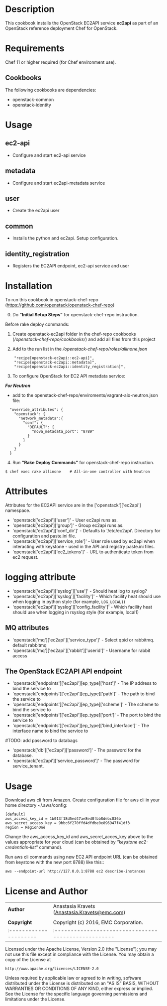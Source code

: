 Description
===========

This cookbook installs the OpenStack EC2API service **ec2api** as part of an OpenStack reference deployment Chef for OpenStack.

Requirements
============

Chef 11 or higher required (for Chef environment use).

Cookbooks
---------

The following cookbooks are dependencies:

* openstack-common
* openstack-identity

Usage
=====

ec2-api
------
- Configure and start ec2-api service

metadata
------
- Configure and start ec2api-metadata service

user
----
- Create the ec2api user

common
------
- Installs the python and ec2api. Setup configuration.

identity_registration
---------------------
- Registers the EC2API endpoint, ec2-api service and user

Installation
============

To run this cookbook in openstack-chef-repo (https://github.com/openstack/openstack-chef-repo)

0. Do **"Initial Setup Steps"** for openstack-chef-repo instruction.

Before rake deploy commands:

1. Create openstack-ec2api folder in the chef-repo cookbooks (*/openstack-chef-repo/cookbooks/*) and add all files from this project

2. Add to the run list in the */openstack-chef-repo/roles/allinone.json*
```
    "recipe[openstack-ec2api::ec2-api]",
    "recipe[openstack-ec2api::metadata]",
    "recipe[openstack-ec2api::identity_registration]",
```

3. To configure OpenStack for EC2 API metadata service:

**_For Neutron_**
* add to the openstack-chef-repo/enviroments/vagrant-aio-neutron.json file:

```
  "override_attributes": {
    "openstack": {
      "network_metadata":{
        "conf": {
          "DEFAULT": {
            "nova_metadata_port": "8789"
          }
        }
      }
    }
  }

```

4. Run **"Rake Deploy Commands"** for openstack-chef-repo instruction.
    
```
$ chef exec rake allinone    # All-in-one controller with Neutron
```
    
Attributes
==========

Attributes for the EC2API service are in the ['openstack']['ec2api'] namespace.

* 'openstack['ec2api']['user']' - User ec2api runs as.
* 'openstack['ec2api']['group']' - Group ec2api runs as.
* 'openstack['ec2api']['conf_dir']' - Defaults to '/etc/ec2api'. Directory for configuration and paste.ini file.
* 'openstack['ec2api']['service_role']' - User role used by ec2api when interacting with keystone - used in the API and registry paste.ini files.
* 'openstack['ec2api']['ec2_tokens']' - URL to authenticate token from ec2 request.

# logging attribute
* 'openstack['ec2api']['syslog']['use']' - Should heat log to syslog?
* 'openstack['ec2api']['syslog']['facility']' - Which facility heat should use when logging in python style (for example, `LOG_LOCAL1`)
* 'openstack['ec2api']['syslog']['config_facility']' - Which facility heat should use when logging in rsyslog style (for example, local1)

MQ attributes
-------------
* 'openstack['mq']['ec2api']['service_type']' - Select qpid or rabbitmq. default rabbitmq
* 'openstack['mq']['ec2api']['rabbit']['userid']' - Username for rabbit access

The OpenStack EC2API API endpoint
-------------
* 'openstack['endpoints']['ec2api'][ep_type]['host']' - The IP address to bind the service to
* 'openstack['endpoints']['ec2api'][ep_type]['path']' - The path to bind the service to
* 'openstack['endpoints']['ec2api'][ep_type]['scheme']' - The scheme to bind the service to
* 'openstack['endpoints']['ec2api'][ep_type]['port']' - The port to bind the service to
* 'openstack['endpoints']['ec2api'][ep_type]['bind_interface']' - The interface name to bind the service to

#TODO: add password to databags
* 'openstack['db']['ec2api']['password']' - The password for the database.
* 'openstack['ec2api']['service_password']' - The password for service_tenant.

Usage
=====

Download aws cli from Amazon. Create configuration file for aws cli in your home directory ~/.aws/config:

    [default]
    aws_access_key_id = 1b013f18d5ed47ae8ed0fbb8debc036b
    aws_secret_access_key = 9bbc6f270ffd4dfdbe0e896947f41df3
    region = RegionOne

Change the aws_access_key_id and aws_secret_acces_key above to the values appropriate for your cloud (can be obtained by *"keystone ec2-credentials-list"* command).

Run aws cli commands using new EC2 API endpoint URL (can be obtained from keystone with the new port 8788) like this::

    aws --endpoint-url http://127.0.0.1:8788 ec2 describe-instances


License and Author
==================

|                      |                                                    |
|:---------------------|:---------------------------------------------------|
| **Author**           |  Anastasia Kravets (<Anastasia.Kravets@emc.com>)   |
|                      |                                                    |
| **Copyright**        |  Copyright (c) 2016, EMC Corporation.              |
|:---------------------|:---------------------------------------------------|
Licensed under the Apache License, Version 2.0 (the "License");
you may not use this file except in compliance with the License.
You may obtain a copy of the License at

    http://www.apache.org/licenses/LICENSE-2.0

Unless required by applicable law or agreed to in writing, software
distributed under the License is distributed on an "AS IS" BASIS,
WITHOUT WARRANTIES OR CONDITIONS OF ANY KIND, either express or implied.
See the License for the specific language governing permissions and
limitations under the License.
